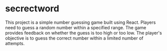 # secrectword
This project is a simple number guessing game built using React. Players need to guess a random number within a specified range. The game provides feedback on whether the guess is too high or too low. The player's objective is to guess the correct number within a limited number of attempts.
